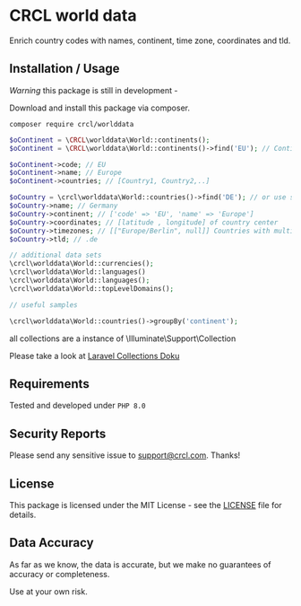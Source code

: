 CRCL world data
=========

Enrich country codes with names, continent, time zone, coordinates and tld.

Installation / Usage
--------------------

*Warning* this package is still in development -


Download and install this package via composer.

`composer require crcl/worlddata`

```php
$oContinent = \CRCL\worlddata\World::continents();
$oContinent = \CRCL\worlddata\World::continents()->find('EU'); // Continent instance

$oContinent->code; // EU
$oContinent->name; // Europe
$oContinent->countries; // [Country1, Country2,..]

$oCountry = \crcl\worlddata\World::countries()->find('DE'); // or use shortcut ::countries('DE')
$oCountry->name; // Germany
$oCountry->continent; // ['code' => 'EU', 'name' => 'Europe']
$oCountry->coordinates; // [latitude , longitude] of country center
$oCountry->timezones; // [["Europe/Berlin", null]] Countries with multiple time-zones are represented by an array of time-zone name and time-zone longitude pairs.
$oCountry->tld; // .de

// additional data sets
\crcl\worlddata\World::currencies();
\crcl\worlddata\World::languages()
\crcl\worlddata\World::languages();
\crcl\worlddata\World::topLevelDomains();

// useful samples

\crcl\worlddata\World::countries()->groupBy('continent');

```

all collections are a instance of \Illuminate\Support\Collection

Please take a look at [Laravel Collections Doku](https://laravel.com/docs/8.x/collections#available-methods)

Requirements
------------

Tested and developed under `PHP 8.0`

Security Reports
----------------

Please send any sensitive issue to [support@crcl.com](mailto:support@crcl.com). Thanks!

License
-------

This package is licensed under the MIT License - see the [LICENSE](LICENSE) file for details.

Data Accuracy
-------------

As far as we know, the data is accurate, but we make no guarantees of accuracy or completeness.

Use at your own risk.
